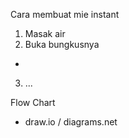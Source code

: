 Cara membuat mie instant
1. Masak air
2. Buka bungkusnya
  - 
3. ...

Flow Chart
- draw.io / diagrams.net
